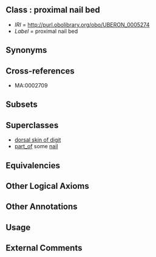 
## Class : proximal nail bed

 * *IRI* = http://purl.obolibrary.org/obo/UBERON_0005274
 * *Label* = proximal nail bed

## Synonyms


## Cross-references

 * MA:0002709

## Subsets


## Superclasses

 * [dorsal skin of digit](../../UBERON/75/UBERON_0005275.md)
 * [part_of](../../BFO/50/BFO_0000050.md) some [nail](../../UBERON/05/UBERON_0001705.md)

## Equivalencies


## Other Logical Axioms


## Other Annotations


## Usage


## External Comments

